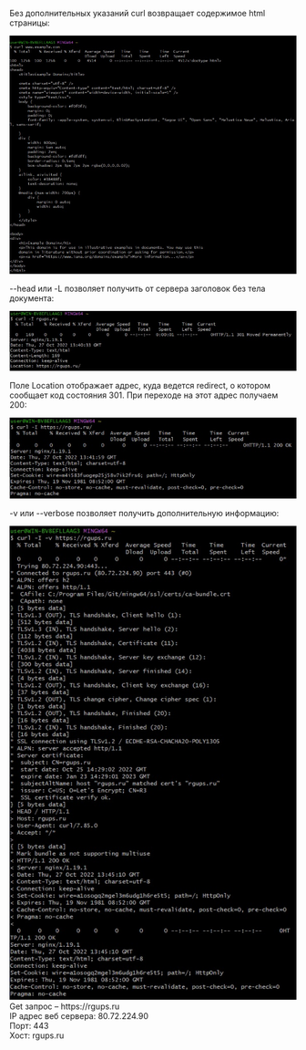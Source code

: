 Без дополнительных указаний curl возвращает содержимое html страницы:

<img src="img/1.jpg">

--head или -L позволяет получить от сервера заголовок без тела документа:

<img src="img/2.jpg">

Поле Location отображает адрес, куда ведется redirect, о котором сообщает код состояния 301. При переходе на этот адрес получаем 200:

<img src="img/3.jpg">

-v или --verbose позволяет получить дополнительную информацию:

<img src="img/4.jpg">
Get запрос – https://rgups.ru<br>
IP адрес веб сервера: 80.72.224.90<br>
Порт: 443<br>
Хост: rgups.ru<br>
